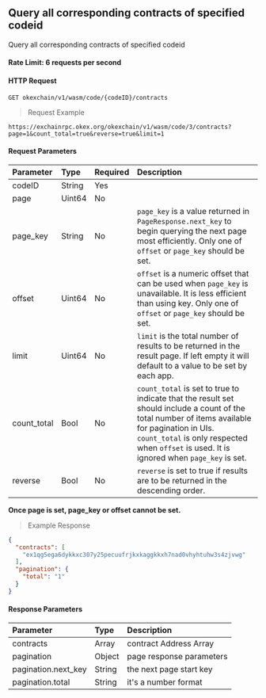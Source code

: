 ## Query all corresponding contracts of specified codeid

Query all corresponding contracts of specified codeid

#### Rate Limit: 6 requests per second

#### HTTP Request

`GET okexchain/v1/wasm/code/{codeID}/contracts`

> Request Example

```wiki
https://exchainrpc.okex.org/okexchain/v1/wasm/code/3/contracts?page=1&count_total=true&reverse=true&limit=1
```

#### Request Parameters
| **Parameter** | **Type** | **Required** | **Description**                                                                                                                                                                                                                                |
|:--------------|:---------|:-------------|:-----------------------------------------------------------------------------------------------------------------------------------------------------------------------------------------------------------------------------------------------|
| codeID        | String   | Yes          |                                                                                                                                                                                                                                                |
| page          | Uint64   | No           |                                                                                                                                                                                                                                                |
| page_key      | String   | No           | `page_key` is a value returned in `PageResponse.next_key` to begin querying the next page most efficiently. Only one of `offset` or `page_key` should be set.                                                                                  |
| offset        | Uint64   | No           | `offset` is a numeric offset that can be used when `page_key` is unavailable. It is less efficient than using key. Only one of `offset` or `page_key` should be set.                                                                           |
| limit         | Uint64   | No           | `limit` is the total number of results to be returned in the result page. If left empty it will default to a value to be set by each app.                                                                                                      |
| count_total   | Bool     | No           | `count_total` is set to true to indicate that the result set should include a count of the total number of items available for pagination in UIs. `count_total` is only respected when `offset` is used. It is ignored when `page_key` is set. |
| reverse       | Bool     | No           | `reverse` is set to true if results are to be returned in the descending order.                                                                                                                                                                |
**Once page is set, page_key or offset cannot be set.**

> Example Response

```json
{
  "contracts": [
    "ex1qg5ega6dykkxc307y25pecuufrjkxkaggkkxh7nad0vhyhtuhw3s4zjvwg"
  ],
  "pagination": {
    "total": "1"
  }
}
```

#### Response Parameters

| **Parameter**                  | **Type** | **Description**              |
|:-------------------------------|:---------|:-----------------------------|
| contracts                      | Array    | 		contract Address Array	    | 
| pagination                     | Object   | 	page response	parameters	   | 
| pagination.next_key            | String   | 		the next page start key	   |  
| pagination.total               | String   | 	it's a number format		      |
